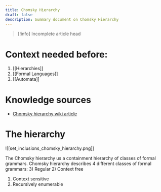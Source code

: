 ```yaml
---
title: Chomsky Hierarchy
draft: false
description: Summary document on Chomsky Hierarchy
---
```

> [!info] Incomplete article head
# Context needed before:
1) [[Hierarchies]]
2) [[Formal Languages]]
3) [[Automata]]
# Knowledge sources
* [Chomsky hierarchy wiki article](https://en.wikipedia.org/wiki/Chomsky_hierarchy)

# The hierarchy
![[set_inclusions_chomsky_hierarchy.png]]

The Chomsky hierarchy us a containment hierarchy of classes of formal grammars.
Chomsky hierarchy describes 4 different classes of formal grammars:
3) Regular
2) Context free
1) Context sensitive
0) Recursively enumerable
